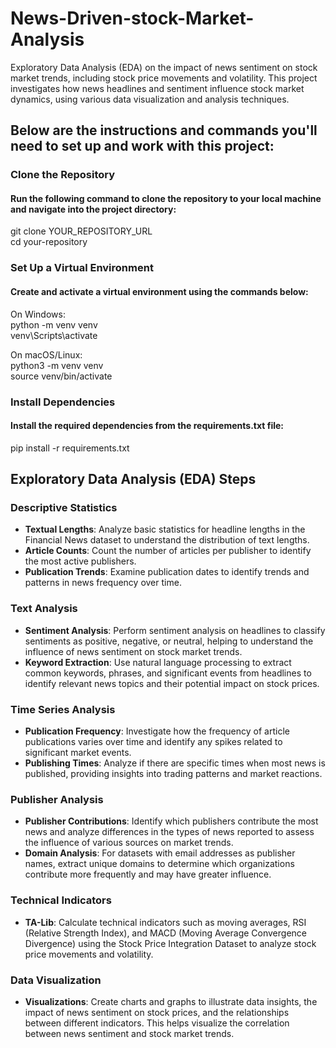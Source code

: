 # News-Driven-stock-Market-Analysis

Exploratory Data Analysis (EDA) on the impact of news sentiment on stock market trends, including stock price movements and volatility. This project investigates how news headlines and sentiment influence stock market dynamics, using various data visualization and analysis techniques.

## Below are the instructions and commands you'll need to set up and work with this project:

### Clone the Repository

#### Run the following command to clone the repository to your local machine and navigate into the project directory:

git clone YOUR_REPOSITORY_URL<br>
cd your-repository

### Set Up a Virtual Environment

#### Create and activate a virtual environment using the commands below:

On Windows:<br>
python -m venv venv<br>
venv\Scripts\activate

On macOS/Linux:<br>
python3 -m venv venv<br>
source venv/bin/activate

### Install Dependencies
#### Install the required dependencies from the requirements.txt file:
pip install -r requirements.txt

## Exploratory Data Analysis (EDA) Steps

### Descriptive Statistics
- **Textual Lengths**: Analyze basic statistics for headline lengths in the Financial News dataset to understand the distribution of text lengths.
- **Article Counts**: Count the number of articles per publisher to identify the most active publishers.
- **Publication Trends**: Examine publication dates to identify trends and patterns in news frequency over time.

### Text Analysis
- **Sentiment Analysis**: Perform sentiment analysis on headlines to classify sentiments as positive, negative, or neutral, helping to understand the influence of news sentiment on stock market trends.
- **Keyword Extraction**: Use natural language processing to extract common keywords, phrases, and significant events from headlines to identify relevant news topics and their potential impact on stock prices.

### Time Series Analysis
- **Publication Frequency**: Investigate how the frequency of article publications varies over time and identify any spikes related to significant market events.
- **Publishing Times**: Analyze if there are specific times when most news is published, providing insights into trading patterns and market reactions.

### Publisher Analysis
- **Publisher Contributions**: Identify which publishers contribute the most news and analyze differences in the types of news reported to assess the influence of various sources on market trends.
- **Domain Analysis**: For datasets with email addresses as publisher names, extract unique domains to determine which organizations contribute more frequently and may have greater influence.

### Technical Indicators
- **TA-Lib**: Calculate technical indicators such as moving averages, RSI (Relative Strength Index), and MACD (Moving Average Convergence Divergence) using the Stock Price Integration Dataset to analyze stock price movements and volatility.

### Data Visualization
- **Visualizations**: Create charts and graphs to illustrate data insights, the impact of news sentiment on stock prices, and the relationships between different indicators. This helps visualize the correlation between news sentiment and stock market trends.
